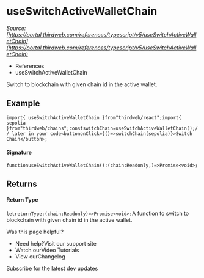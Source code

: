 # useSwitchActiveWalletChain

*Source: [https://portal.thirdweb.com/references/typescript/v5/useSwitchActiveWalletChain](https://portal.thirdweb.com/references/typescript/v5/useSwitchActiveWalletChain)*

* References
* useSwitchActiveWalletChain

Switch to blockchain with given chain id in the active wallet.

## Example

`import{ useSwitchActiveWalletChain }from"thirdweb/react";import{ sepolia }from"thirdweb/chains";constswitchChain=useSwitchActiveWalletChain();// later in your code<buttononClick={()=>switchChain(sepolia)}>Switch Chain</button>;`
#### Signature

`functionuseSwitchActiveWalletChain():(chain:Readonly,)=>Promise<void>;`
## Returns

#### Return Type

`letreturnType:(chain:Readonly)=>Promise<void>;`A function to switch to blockchain with given chain id in the active wallet.

Was this page helpful?

* Need help?Visit our support site
* Watch ourVideo Tutorials
* View ourChangelog

Subscribe for the latest dev updates


